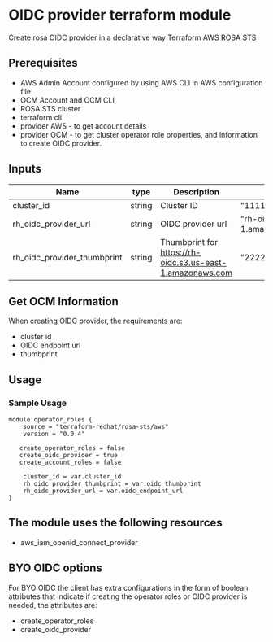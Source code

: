# OIDC provider terraform module

Create rosa OIDC provider in a declarative way 
Terraform AWS ROSA STS

## Prerequisites

* AWS Admin Account configured by using AWS CLI in AWS configuration file
* OCM Account and OCM CLI
* ROSA STS cluster
* terraform cli
* provider AWS - to get account details
* provider OCM - to get cluster operator role properties, and information to create OIDC provider. 

## Inputs
| Name | type        | Description                                                                                                                                        | Example                                                                                                   |
|------|-------------|----------------------------------------------------------------------------------------------------------------------------------------------------|-----------------------------------------------------------------------------------------------------------|
|cluster_id| string      | Cluster ID                                                                                                                                         | "11111111111111111111111111111111"                                                                        |
|rh_oidc_provider_url| string      | OIDC provider url                                                                                                                                  | "rh-oidc-staging.s3.us-east-1.amazonaws.com/11111111111111111111111111111111"                             |
|rh_oidc_provider_thumbprint| string      | Thumbprint for https://rh-oidc.s3.us-east-1.amazonaws.com                                                                                          | "2222222222222222222222222222222222222222"                                                                |

## Get OCM Information

When creating OIDC provider, the requirements are:
* cluster id
* OIDC endpoint url 
* thumbprint

## Usage

### Sample Usage

```
module operator_roles {
    source = "terraform-redhat/rosa-sts/aws"
    version = "0.0.4"

   create_operator_roles = false
   create_oidc_provider = true
   create_account_roles = false

    cluster_id = var.cluster_id
    rh_oidc_provider_thumbprint = var.oidc_thumbprint
    rh_oidc_provider_url = var.oidc_endpoint_url
}

```

## The module uses the following resources
* aws_iam_openid_connect_provider

## BYO OIDC options

For BYO OIDC the client has extra configurations in the form of boolean attributes that indicate if creating the operator roles or OIDC provider is needed, the attributes are:

* create_operator_roles
* create_oidc_provider